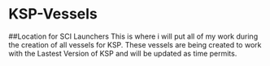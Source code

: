 # KSP-Vessels
##Location for SCI Launchers
This is where i will put all of my work during the creation of all vessels for KSP.
These vessels are being created to work with the Lastest Version of KSP and will be updated as time permits.
